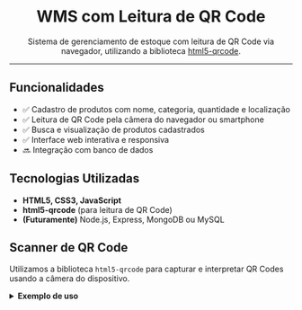 <h1 align="center">WMS com Leitura de QR Code</h1>

<p align="center">
  Sistema de gerenciamento de estoque com leitura de QR Code via navegador, utilizando a biblioteca <a href="https://github.com/mebjas/html5-qrcode" target="_blank">html5-qrcode</a>.
</p>

<hr>

<h2>Funcionalidades</h2>

<ul>
  <li>✅ Cadastro de produtos com nome, categoria, quantidade e localização</li>
  <li>✅ Leitura de QR Code pela câmera do navegador ou smartphone</li>
  <li>✅ Busca e visualização de produtos cadastrados</li>
  <li>✅ Interface web interativa e responsiva</li>
  <li>🔜 Integração com banco de dados</li>
</ul>

<h2>Tecnologias Utilizadas</h2>

<ul>
  <li><strong>HTML5, CSS3, JavaScript</strong></li>
  <li><strong>html5-qrcode</strong> (para leitura de QR Code)</li>
  <li><strong>(Futuramente)</strong> Node.js, Express, MongoDB ou MySQL</li>
</ul>

<h2>Scanner de QR Code</h2>

<p>Utilizamos a biblioteca <code>html5-qrcode</code> para capturar e interpretar QR Codes usando a câmera do dispositivo.</p>

<details>
<summary><strong>Exemplo de uso</strong></summary>

```html
<div id="reader"></div>
<script>
  const html5QrCode = new Html5Qrcode("reader");
  html5QrCode.start(
    { facingMode: "environment" },
    { fps: 10, qrbox: 250 },
    qrCodeMessage => {
      console.log(`QR Code detectado: ${qrCodeMessage}`);
    },
    errorMessage => {
      // Ignora erros
    }
  );
</script>
